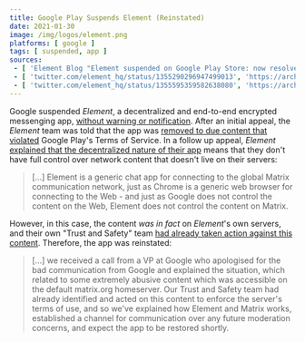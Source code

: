 ```yaml
---
title: Google Play Suspends Element (Reinstated)
date: 2021-01-30
image: /img/logos/element.png
platforms: [ google ]
tags: [ suspended, app ]
sources:
 - [ 'Element Blog "Element suspended on Google Play Store: now resolved." by Matthew Hodgson (30 Jan 2021)', 'https://archive.is/xPXk6' ]
 - [ 'twitter.com/element_hq/status/1355290296947499013', 'https://archive.is/yP73a' ]
 - [ 'twitter.com/element_hq/status/1355595359582638080', 'https://archive.is/kYNPN' ]
---
```


Google suspended _Element_, a decentralized and end-to-end encrypted messenging
app, [without warning or
notification](https://archive.is/xPXk6#selection-137.0-137.105). After an
initial appeal, the _Element_ team was told that the app was [removed to due
content that violated](https://archive.is/xPXk6#selection-137.106-137.324)
Google Play's Terms of Service. In a follow up appeal, _Element_ [explained
that the decentralized nature of their
app](https://archive.is/xPXk6#selection-141.68-141.332) means that they don't
have full control over network content that doesn't live on their servers:

> [...] Element is a generic chat app for connecting to the global Matrix
> communication network, just as Chrome is a generic web browser for connecting
> to the Web - and just as Google does not control the content on the Web,
> Element does not control the content on Matrix.

However, in this case, the content _was in fact_ on _Element_'s own servers,
and their own "Trust and Safety" team [had already taken action against this
content](https://archive.is/xPXk6#selection-213.32-213.546). Therefore, the app
was reinstated:

> [...] we received a call from a VP at Google who apologised for the bad
> communication from Google and explained the situation, which related to some
> extremely abusive content which was accessible on the default matrix.org
> homeserver. Our Trust and Safety team had already identified and acted on
> this content to enforce the server's terms of use, and so we've explained how
> Element and Matrix works, established a channel for communication over any
> future moderation concerns, and expect the app to be restored shortly.
